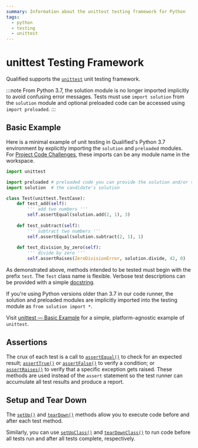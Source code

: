 ```yaml
---
summary: Information about the unittest testing framework for Python
tags:
  - python
  - testing
  - unittest
---
```


# unittest Testing Framework

Qualified supports the [`unittest`](https://docs.python.org/3/library/unittest.html) unit testing framework.

:::note
From Python 3.7, the solution module is no longer imported implicitly to avoid confusing error messages. Tests must use `import solution` from the `solution` module and optional preloaded code can be accessed using `import preloaded`.
:::


## Basic Example

Here is a minimal example of unit testing in Qualified's Python 3.7 environment by explicitly importing the `solution` and `preloaded` modules. For [Project Code Challenges](/for-teams/challenges/multi-file-code), these imports can be any module name in the workspace.

```python
import unittest

import preloaded # preloaded code you can provide the solution and/or test module (omit if preloaded is empty)
import solution  # the candidate's solution

class Test(unittest.TestCase):
    def test_add(self):
        ''' add two numbers '''
        self.assertEqual(solution.add(2, 1), 3)
        
    def test_subtract(self):
        ''' subtract two numbers '''
        self.assertEqual(solution.subtract(2, 1), 1)
        
    def test_division_by_zero(self):
        ''' divide by zero '''
        self.assertRaises(ZeroDivisionError, solution.divide, 42, 0)
```

As demonstrated above, methods intended to be tested must begin with the prefix `test`. The `Test` class name is flexible. Verbose test descriptions can be provided with a simple [docstring](https://www.python.org/dev/peps/pep-0257/).

If you're using Python versions older than 3.7 in our code runner, the solution and preloaded modules are implicitly imported into the testing module as `from solution import *`.

Visit [unittest — Basic Example](https://docs.python.org/3/library/unittest.html#basic-example) for a simple, platform-agnostic example of `unittest`.

## Assertions

The crux of each test is a call to [`assertEqual()`](https://docs.python.org/3/library/unittest.html#unittest.TestCase.assertEqual) to check for an expected result; [`assertTrue()`](https://docs.python.org/3/library/unittest.html#unittest.TestCase.assertTrue) or [`assertFalse()`](https://docs.python.org/3/library/unittest.html#unittest.TestCase.assertFalse) to verify a condition; or [`assertRaises()`](https://docs.python.org/3/library/unittest.html#unittest.TestCase.assertRaises) to verify that a specific exception gets raised. These methods are used instead of the `assert` statement so the test runner can accumulate all test results and produce a report.

## Setup and Tear Down

The [`setUp()`](https://docs.python.org/3/library/unittest.html#unittest.TestCase.setUp) and [`tearDown()`](https://docs.python.org/3/library/unittest.html#unittest.TestCase.tearDown) methods allow you to execute code before and after each test method.

Similarly, you can use [`setUpClass()`](https://docs.python.org/3/library/unittest.html#unittest.TestCase.setUpClass) and [`tearDownClass()`](https://docs.python.org/3/library/unittest.html#unittest.TestCase.tearDownClass) to run code before all tests run and after all tests complete, respectively.
